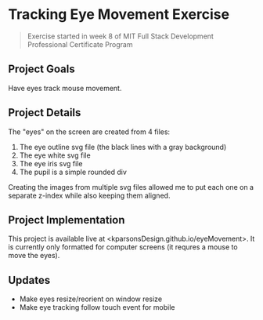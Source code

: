 # Tracking Eye Movement Exercise
> Exercise started in week 8 of MIT Full Stack Development Professional Certificate Program

## Project Goals
Have eyes track mouse movement.

## Project Details
The "eyes" on the screen are created from 4 files:
1. The eye outline svg file (the black lines with a gray background)
2. The eye white svg file
3. The eye iris svg file
4. The pupil is a simple rounded div

Creating the images from multiple svg files allowed me to put each one on a separate z-index while also keeping them aligned.

## Project Implementation
This project is available live at <kparsonsDesign.github.io/eyeMovement>.
It is currently only formatted for computer screens (it requres a mouse to move the eyes).

## Updates
- Make eyes resize/reorient on window resize
- Make eye tracking follow touch event for mobile
